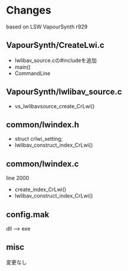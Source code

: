 
# Changes
  based on LSW VapourSynth r929

  
## VapourSynth/CreateLwi.c
  - lwlibav_source.cの#includeを追加
  - main()
  - CommandLine

## VapourSynth/lwlibav_source.c
  - vs_lwlibavsource_create_CrLwi()

## common/lwindex.h
  - struct crlwi_setting;
  - lwlibav_construct_index_CrLwi()

## common/lwindex.c
  line 2000
  - create_index_CrLwi()
  - lwlibav_construct_index_CrLwi()


## config.mak
  dll --> exe
  
## misc
  変更なし






